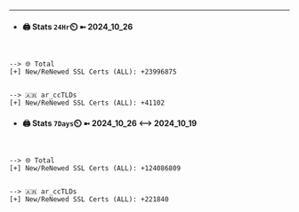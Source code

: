 

---
- #### 🖨️ **Stats** `24Hr`⏲️ ➼ 2024_10_26
```console


--> 🌐 Total
[+] New/ReNewed SSL Certs (ALL): +23996875


--> 🇦🇷 ar_ccTLDs
[+] New/ReNewed SSL Certs (ALL): +41102

```

- #### 🖨️ **Stats** `7Days`⏲️ ➼ 2024_10_26 <--> 2024_10_19
```console


--> 🌐 Total
[+] New/ReNewed SSL Certs (ALL): +124086809


--> 🇦🇷 ar_ccTLDs
[+] New/ReNewed SSL Certs (ALL): +221840

```

